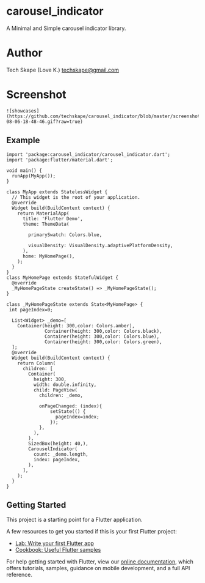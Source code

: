 # carousel_indicator

A Minimal and Simple carousel indicator library.

# Author

Tech Skape (Love K.) techskape@gmail.com

# Screenshot

    ![showcases](https://github.com/techskape/carousel_indicator/blob/master/screenshots/2020-08-06-18-48-46.gif?raw=true)

## Example
```
import 'package:carousel_indicator/carousel_indicator.dart';
import 'package:flutter/material.dart';

void main() {
  runApp(MyApp());
}

class MyApp extends StatelessWidget {
  // This widget is the root of your application.
  @override
  Widget build(BuildContext context) {
    return MaterialApp(
      title: 'Flutter Demo',
      theme: ThemeData(
      
        primarySwatch: Colors.blue,
      
        visualDensity: VisualDensity.adaptivePlatformDensity,
      ),
      home: MyHomePage(),
    );
  }
}
class MyHomePage extends StatefulWidget {
  @override
  _MyHomePageState createState() => _MyHomePageState();
}

class _MyHomePageState extends State<MyHomePage> {
 int pageIndex=0;

  List<Widget> _demo=[
    Container(height: 300,color: Colors.amber),
              Container(height: 300,color: Colors.black),
              Container(height: 300,color: Colors.blue),
              Container(height: 300,color: Colors.green),
  ];
  @override
  Widget build(BuildContext context) {
    return Column(
      children: [
        Container(
          height: 300,
          width: double.infinity,
          child: PageView(
            children: _demo,
            
            onPageChanged: (index){
                setState(() {
                  pageIndex=index;
                });
            },
          ),
        ),
        SizedBox(height: 40,),
        CarouselIndicator(
          count: _demo.length,
          index: pageIndex,
        ),
      ],
    );
  }
}
```

## Getting Started

This project is a starting point for a Flutter application.

A few resources to get you started if this is your first Flutter project:

- [Lab: Write your first Flutter app](https://flutter.dev/docs/get-started/codelab)
- [Cookbook: Useful Flutter samples](https://flutter.dev/docs/cookbook)

For help getting started with Flutter, view our
[online documentation](https://flutter.dev/docs), which offers tutorials,
samples, guidance on mobile development, and a full API reference.
